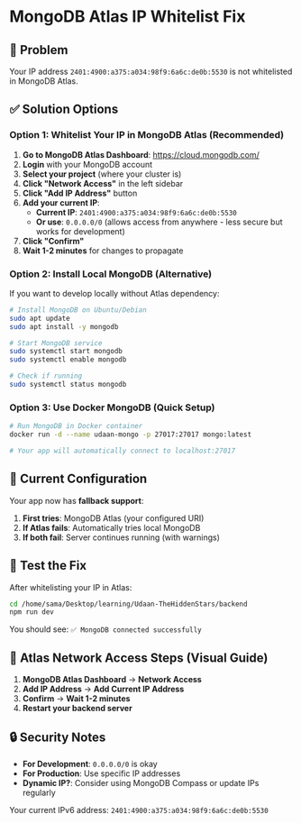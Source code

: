 # MongoDB Atlas IP Whitelist Fix

## 🚨 Problem
Your IP address `2401:4900:a375:a034:98f9:6a6c:de0b:5530` is not whitelisted in MongoDB Atlas.

## ✅ Solution Options

### Option 1: Whitelist Your IP in MongoDB Atlas (Recommended)

1. **Go to MongoDB Atlas Dashboard**: https://cloud.mongodb.com/
2. **Login** with your MongoDB account
3. **Select your project** (where your cluster is)
4. **Click "Network Access"** in the left sidebar
5. **Click "Add IP Address"** button
6. **Add your current IP**:
   - **Current IP**: `2401:4900:a375:a034:98f9:6a6c:de0b:5530`
   - **Or use**: `0.0.0.0/0` (allows access from anywhere - less secure but works for development)
7. **Click "Confirm"**
8. **Wait 1-2 minutes** for changes to propagate

### Option 2: Install Local MongoDB (Alternative)

If you want to develop locally without Atlas dependency:

```bash
# Install MongoDB on Ubuntu/Debian
sudo apt update
sudo apt install -y mongodb

# Start MongoDB service
sudo systemctl start mongodb
sudo systemctl enable mongodb

# Check if running
sudo systemctl status mongodb
```

### Option 3: Use Docker MongoDB (Quick Setup)

```bash
# Run MongoDB in Docker container
docker run -d --name udaan-mongo -p 27017:27017 mongo:latest

# Your app will automatically connect to localhost:27017
```

## 🔧 Current Configuration

Your app now has **fallback support**:
1. **First tries**: MongoDB Atlas (your configured URI)
2. **If Atlas fails**: Automatically tries local MongoDB
3. **If both fail**: Server continues running (with warnings)

## 🚀 Test the Fix

After whitelisting your IP in Atlas:

```bash
cd /home/sama/Desktop/learning/Udaan-TheHiddenStars/backend
npm run dev
```

You should see: `✅ MongoDB connected successfully`

## 📱 Atlas Network Access Steps (Visual Guide)

1. **MongoDB Atlas Dashboard** → **Network Access**
2. **Add IP Address** → **Add Current IP Address**
3. **Confirm** → **Wait 1-2 minutes**
4. **Restart your backend server**

## 🔒 Security Notes

- **For Development**: `0.0.0.0/0` is okay
- **For Production**: Use specific IP addresses
- **Dynamic IP?**: Consider using MongoDB Compass or update IPs regularly

Your current IPv6 address: `2401:4900:a375:a034:98f9:6a6c:de0b:5530`